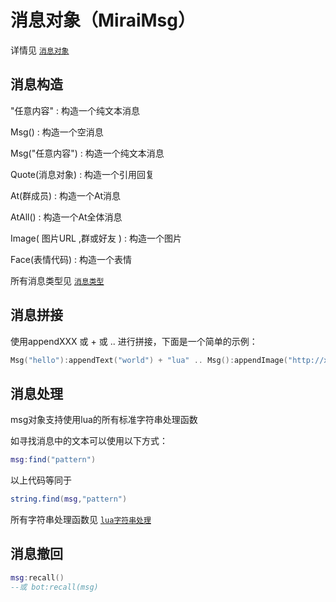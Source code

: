 # 消息对象（MiraiMsg）

详情见 [`消息对象`](/docs/miraimsg.md)

## 消息构造

"任意内容" : 构造一个纯文本消息

Msg() : 构造一个空消息

Msg("任意内容") : 构造一个纯文本消息

Quote(消息对象) : 构造一个引用回复

At(群成员) : 构造一个At消息

AtAll() : 构造一个At全体消息

Image( 图片URL ,群或好友 ) : 构造一个图片

Face(表情代码) : 构造一个表情

所有消息类型见 [`消息类型`](/docs/miraimsg.md)

## 消息拼接

使用appendXXX 或 + 或 .. 进行拼接，下面是一个简单的示例：

``` lua
Msg("hello"):appendText("world") + "lua" .. Msg():appendImage("http://xxxxx",sender) .. Face(1)
```

## 消息处理

msg对象支持使用lua的所有标准字符串处理函数

如寻找消息中的文本可以使用以下方式：

``` lua
msg:find("pattern")
```

以上代码等同于 

``` lua
string.find(msg,"pattern")
```

所有字符串处理函数见 [`lua字符串处理`](https://www.runoob.com/lua/lua-strings.html)

## 消息撤回

``` lua
msg:recall()
--或 bot:recall(msg)
```

# 